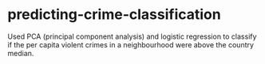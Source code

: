 # predicting-crime-classification
Used PCA (principal component analysis) and logistic regression to classify if the per capita violent crimes in a neighbourhood were above the country median.
